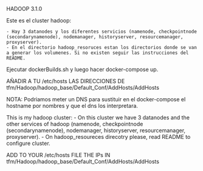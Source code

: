 HADOOP 3.1.0

Este es el cluster hadoop: 

	- Hay 3 datanodes y los diferentes servicios (namenode, checkpointnode (secondarynamenode), nodemanager, historyserver, resourcemanager, proxyserver).
	- En el directorio hadoop_resoruces estan los directorios donde se van a generar los volumenes. Si no existen seguir las instrucciones del README.

Ejecutar dockerBuilds.sh y luego hacer docker-compose up.

AÑADIR A TU /etc/hosts LAS DIRECCIONES DE tfm/Hadoop/hadoop_base/Default_Conf/AddHosts/AddHosts

NOTA: Podriamos meter un DNS para sustituir en el docker-compose el hostname por nombres y que el dns los interpretara. 

This is my hadoop cluster:
	- On this cluster we have 3 datanodes and the other services of hadoop (namenode, checkpointnode (secondarynamenode), nodemanager, historyserver, resourcemanager, proxyserver).
	- On hadoop_resoureces direcotry please, read README to configure cluster. 

ADD TO YOUR /etc/hosts FILE THE IPs IN tfm/Hadoop/hadoop_base/Default_Conf/AddHosts/AddHosts